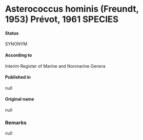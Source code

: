 # Asterococcus hominis (Freundt, 1953) Prévot, 1961 SPECIES

#### Status
SYNONYM

#### According to
Interim Register of Marine and Nonmarine Genera

#### Published in
null

#### Original name
null

### Remarks
null